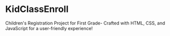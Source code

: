 # KidClassEnroll

Children's Registration Project for First Grade- Crafted with HTML, CSS, and JavaScript for a user-friendly experience!
